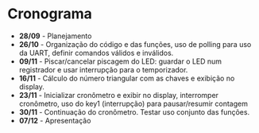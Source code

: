 # Cronograma

- <b>28/09</b> - Planejamento
- <b>26/10</b> - Organização do código e das funções, uso de polling para uso da UART, definir comandos válidos e inválidos.
- <b>09/11</b> - Piscar/cancelar piscagem do LED: guardar o LED num registrador e usar interrupção para o temporizador.
- <b>16/11</b> - Cálculo do número triangular com as chaves e exibição no display.
- <b>23/11</b> - Inicializar cronômetro e exibir no display, interromper cronômetro, uso do key1 (interrupção) para pausar/resumir contagem
- <b>30/11</b> - Continuação do cronômetro. Testar uso conjunto das funções.
- <b>07/12</b> - Apresentação
